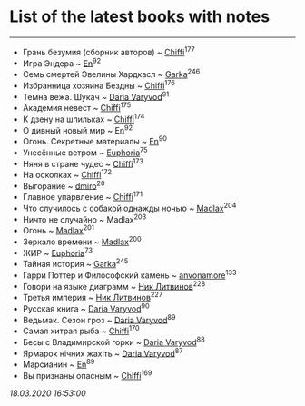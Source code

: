 # List of the latest books with notes
---

* Грань безумия (сборник авторов) ~ [Chiffi](users/105/105831994080785626680-google)<sup>177</sup>
* Игра Эндера ~ [En](users/333/333646551-vkontakte)<sup>92</sup>
* Семь смертей Эвелины Хардкасл ~ [Garka](users/115/115753719718250012620-google)<sup>246</sup>
* Избранница хозяина Бездны ~ [Chiffi](users/105/105831994080785626680-google)<sup>176</sup>
* Темна вежа. Шукач ~ [Daria Varyvod](users/829/829893410524253-facebook)<sup>91</sup>
* Академия невест ~ [Chiffi](users/105/105831994080785626680-google)<sup>175</sup>
* К дзену на шпильках ~ [Chiffi](users/105/105831994080785626680-google)<sup>174</sup>
* О дивный новый мир ~ [En](users/333/333646551-vkontakte)<sup>92</sup>
* Огонь. Секретные материалы ~ [En](users/333/333646551-vkontakte)<sup>90</sup>
* Унесённые ветром ~ [Euphoria](users/106/106304994652616315178-google)<sup>75</sup>
* Няня в стране чудес ~ [Chiffi](users/105/105831994080785626680-google)<sup>173</sup>
* На осколках ~ [Chiffi](users/105/105831994080785626680-google)<sup>172</sup>
* Выгорание ~ [dmiro](users/571/5714115-vkontakte)<sup>20</sup>
* Главное упарвление ~ [Chiffi](users/105/105831994080785626680-google)<sup>171</sup>
* Что случилось с собакой однажды ночью ~ [Madlax](users/158/158304782-vkontakte)<sup>204</sup>
* Ничто не случайно ~ [Madlax](users/158/158304782-vkontakte)<sup>203</sup>
* Огонь ~ [Madlax](users/158/158304782-vkontakte)<sup>201</sup>
* Зеркало времени ~ [Madlax](users/158/158304782-vkontakte)<sup>200</sup>
* ЖИР ~ [Euphoria](users/106/106304994652616315178-google)<sup>73</sup>
* Тайная история ~ [Garka](users/115/115753719718250012620-google)<sup>245</sup>
* Гарри Поттер и Философский камень ~ [anvonamore](users/595/5957175-vkontakte)<sup>133</sup>
* Говори на языке диаграмм ~ [Ник Литвинов](users/241/241974816-vkontakte)<sup>228</sup>
* Третья империя ~ [Ник Литвинов](users/241/241974816-vkontakte)<sup>227</sup>
* Русская книга ~ [Daria Varyvod](users/829/829893410524253-facebook)<sup>90</sup>
* Ведьмак. Сезон гроз ~ [Daria Varyvod](users/829/829893410524253-facebook)<sup>89</sup>
* Самая хитрая рыба ~ [Chiffi](users/105/105831994080785626680-google)<sup>170</sup>
* Бесы с Владимирской горки ~ [Daria Varyvod](users/829/829893410524253-facebook)<sup>88</sup>
* Ярмарок нічних жахіть ~ [Daria Varyvod](users/829/829893410524253-facebook)<sup>87</sup>
* Марсианин ~ [En](users/333/333646551-vkontakte)<sup>89</sup>
* Вы признаны опасным ~ [Chiffi](users/105/105831994080785626680-google)<sup>169</sup>


_18.03.2020 16:53:00_
